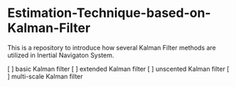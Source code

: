 # Estimation-Technique-based-on-Kalman-Filter
This is a repository to introduce how several Kalman Filter methods are utilized in Inertial Navigaton System.

[ ] basic Kalman filter
[ ] extended Kalman filter
[ ] unscented Kalman filter
[ ] multi-scale Kalman filter
